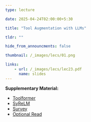 ```yaml
---
type: lecture

date: 2025-04-24T02:00:00+5:30

title: "Tool Augmentation with LLMs"

tldr: ""

hide_from_announcments: false

thumbnail: /_images/lecs/01.png

links: 
    - url: /_images/lecs/lec23.pdf
      name: slides
---
```

**Supplementary Material:**
- [Toolformer](https://arxiv.org/pdf/2302.04761)
- [SyReLM](https://arxiv.org/pdf/2312.05571)
- [Survey](https://arxiv.org/pdf/2302.07842)
- [Optional Read](https://arxiv.org/pdf/2301.13867)
